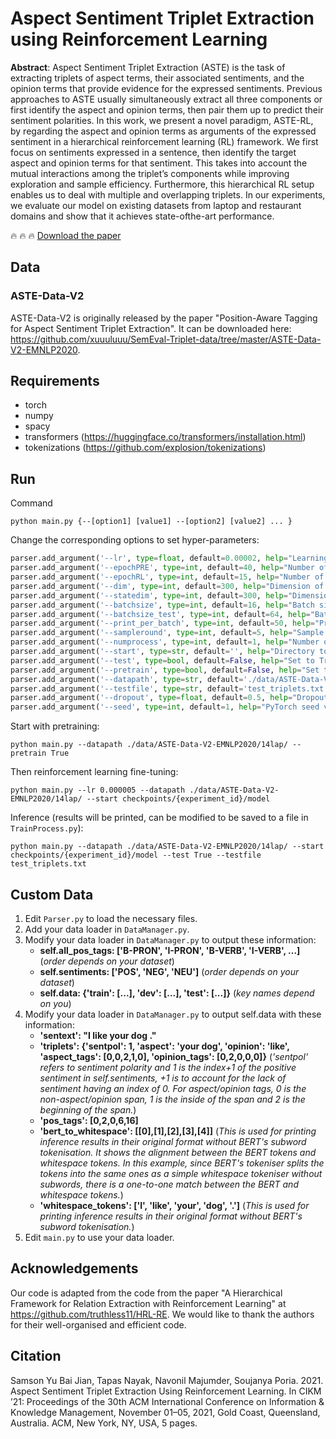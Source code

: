 # Aspect Sentiment Triplet Extraction using Reinforcement Learning

**Abstract**: Aspect Sentiment Triplet Extraction (ASTE) is the task of extracting
triplets of aspect terms, their associated sentiments, and the opinion
terms that provide evidence for the expressed sentiments. Previous
approaches to ASTE usually simultaneously extract all three components or first identify the aspect and opinion terms, then pair them
up to predict their sentiment polarities. In this work, we present
a novel paradigm, ASTE-RL, by regarding the aspect and opinion
terms as arguments of the expressed sentiment in a hierarchical
reinforcement learning (RL) framework. We first focus on sentiments expressed in a sentence, then identify the target aspect and
opinion terms for that sentiment. This takes into account the mutual interactions among the triplet’s components while improving
exploration and sample efficiency. Furthermore, this hierarchical RL
setup enables us to deal with multiple and overlapping triplets. In
our experiments, we evaluate our model on existing datasets from
laptop and restaurant domains and show that it achieves state-ofthe-art performance.

🔥 :fire: 🔥 [Download the paper](https://declare-lab.net/assets/pdfs/ASTE_RL_CIKM_2021_FINAL.pdf)

## Data
### ASTE-Data-V2
ASTE-Data-V2 is originally released by the paper "Position-Aware Tagging for Aspect Sentiment Triplet Extraction". It can be downloaded here: https://github.com/xuuuluuu/SemEval-Triplet-data/tree/master/ASTE-Data-V2-EMNLP2020.


## Requirements
- torch
- numpy
- spacy
- transformers (https://huggingface.co/transformers/installation.html)
- tokenizations (https://github.com/explosion/tokenizations)


## Run
Command

```
python main.py {--[option1] [value1] --[option2] [value2] ... }
```

Change the corresponding options to set hyper-parameters:

```python
parser.add_argument('--lr', type=float, default=0.00002, help="Learning rate")
parser.add_argument('--epochPRE', type=int, default=40, help="Number of epoch on pretraining")
parser.add_argument('--epochRL', type=int, default=15, help="Number of epoch on training with RL")
parser.add_argument('--dim', type=int, default=300, help="Dimension of hidden layer")
parser.add_argument('--statedim', type=int, default=300, help="Dimension of state")
parser.add_argument('--batchsize', type=int, default=16, help="Batch size on training")
parser.add_argument('--batchsize_test', type=int, default=64, help="Batch size on testing")
parser.add_argument('--print_per_batch', type=int, default=50, help="Print results every XXX batches")
parser.add_argument('--sampleround', type=int, default=5, help="Sample round in RL")
parser.add_argument('--numprocess', type=int, default=1, help="Number of process")
parser.add_argument('--start', type=str, default='', help="Directory to load model")
parser.add_argument('--test', type=bool, default=False, help="Set to True to inference")
parser.add_argument('--pretrain', type=bool, default=False, help="Set to True to pretrain")
parser.add_argument('--datapath', type=str, default='./data/ASTE-Data-V2-EMNLP2020/14lap/', help="Data directory")
parser.add_argument('--testfile', type=str, default='test_triplets.txt', help="Filename of test file")
parser.add_argument('--dropout', type=float, default=0.5, help="Dropout")
parser.add_argument('--seed', type=int, default=1, help="PyTorch seed value")
```

Start with pretraining:
```
python main.py --datapath ./data/ASTE-Data-V2-EMNLP2020/14lap/ --pretrain True
```

Then reinforcement learning fine-tuning:
```
python main.py --lr 0.000005 --datapath ./data/ASTE-Data-V2-EMNLP2020/14lap/ --start checkpoints/{experiment_id}/model
```

Inference (results will be printed, can be modified to be saved to a file in `TrainProcess.py`):
```
python main.py --datapath ./data/ASTE-Data-V2-EMNLP2020/14lap/ --start checkpoints/{experiment_id}/model --test True --testfile test_triplets.txt
```


## Custom Data
1. Edit `Parser.py` to load the necessary files.
2. Add your data loader in `DataManager.py`.
3. Modify your data loader in `DataManager.py` to output these information:
    - **self.all_pos_tags: ['B-PRON', 'I-PRON', 'B-VERB', 'I-VERB', ...]** (_order depends on your dataset_)
    - **self.sentiments: ['POS', 'NEG', 'NEU']** (_order depends on your dataset_)
    - **self.data: {'train': [...], 'dev': [...], 'test': [...]}** (_key names depend on you_)
4. Modify your data loader in `DataManager.py` to output self.data with these information:
    - **'sentext': "I like your dog ."**
    - **'triplets': {'sentpol': 1, 'aspect': 'your dog', 'opinion': 'like', 'aspect_tags': [0,0,2,1,0], 'opinion_tags': [0,2,0,0,0]}** (_'sentpol' refers to sentiment polarity and 1 is the index+1 of the positive sentiment in self.sentiments, +1 is to account for the lack of sentiment having an index of 0. For aspect/opinion tags, 0 is the non-aspect/opinion span, 1 is the inside of the span and 2 is the beginning of the span._)
    - **'pos_tags': [0,2,0,6,16]**
    - **'bert_to_whitespace': [[0],[1],[2],[3],[4]]** (_This is used for printing inference results in their original format without BERT's subword tokenisation. It shows the alignment between the BERT tokens and whitespace tokens. In this example, since BERT's tokeniser splits the tokens into the same ones as a simple whitespace tokeniser without subwords, there is a one-to-one match between the BERT and whitespace tokens._)
    - **'whitespace_tokens': ['I', 'like', 'your', 'dog', '.']** (_This is used for printing inference results in their original format without BERT's subword tokenisation._)
5. Edit `main.py` to use your data loader.


## Acknowledgements
Our code is adapted from the code from the paper "A Hierarchical Framework for Relation Extraction with Reinforcement Learning" at https://github.com/truthless11/HRL-RE. We would like to thank the authors for their well-organised and efficient code.

## Citation
Samson Yu Bai Jian, Tapas Nayak, Navonil Majumder, Soujanya Poria. 2021. Aspect Sentiment Triplet Extraction Using Reinforcement Learning. In CIKM ’21: Proceedings of the 30th ACM International Conference on Information & Knowledge Management, November 01–05, 2021, Gold Coast, Queensland, Australia. ACM, New York, NY, USA, 5 pages.
